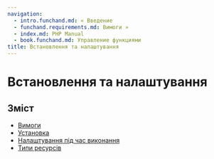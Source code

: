 ```yaml
---
navigation:
  - intro.funchand.md: « Введение
  - funchand.requirements.md: Вимоги »
  - index.md: PHP Manual
  - book.funchand.md: Управление функциями
title: Встановлення та налаштування
---
```

# Встановлення та налаштування

## Зміст

-   [Вимоги](funchand.requirements.md)
-   [Установка](funchand.installation.md)
-   [Налаштування під час виконання](funchand.configuration.md)
-   [Типи ресурсів](funchand.resources.md)
